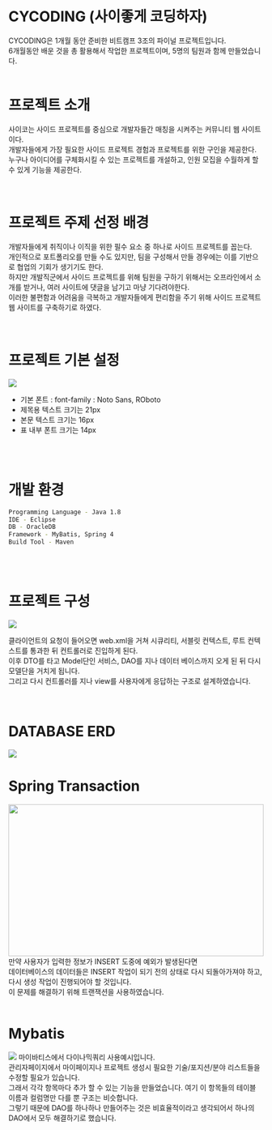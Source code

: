 # CYCODING (사이좋게 코딩하자)

CYCODING은 1개월 동안 준비한 비트캠프 3조의 파이널 프로젝트입니다. <br>
6개월동안 배운 것을 총 활용해서 작업한 프로젝트이며, 5명의 팀원과 함께 만들었습니다.
<br>
<br>

# 프로젝트 소개

사이코는 사이드 프로젝트를 중심으로 개발자들간 매칭을 시켜주는 커뮤니티 웹 사이트이다.<br> 
개발자들에게 가장 필요한 사이드 프로젝트 경험과 프로젝트를 위한 구인을 제공한다.<br> 
누구나 아이디어를 구체화시킬 수 있는 프로젝트를 개설하고, 인원 모집을 수월하게 할 수 있게 기능을 제공한다.<br>
<br>
<br>

# 프로젝트 주제 선정 배경

개발자들에게 취직이나 이직을 위한 필수 요소 중 하나로 사이드 프로젝트를 꼽는다.  <br>
개인적으로 포트폴리오를 만들 수도 있지만, 팀을 구성해서 만들 경우에는 이를 기반으로 협업의 기회가 생기기도 한다. <br>
하지만 개발직군에서 사이드 프로젝트를 위해 팀원을 구하기 위해서는 오프라인에서 소개를 받거나, 여러 사이트에 댓글을 남기고 마냥 기다려야한다. <br>
이러한 불편함과 어려움을 극복하고 개발자들에게 편리함을 주기 위해 사이드 프로젝트 웹 사이트를 구축하기로 하였다. <br>
<br>
<br>

# 프로젝트 기본 설정
<img src ="https://user-images.githubusercontent.com/76239872/124429347-bcfeee00-dda8-11eb-902f-b9387c367c6d.png" >

* 기본 폰트 : font-family : Noto Sans, ROboto
* 제목용 텍스트 크기는 21px
* 본문 텍스트 크기는 16px
* 표 내부 폰트 크기는 14px
<br>
<br>

# 개발 환경
```BASH
Programming Language - Java 1.8
IDE - Eclipse
DB - OracleDB 
Framework - MyBatis, Spring 4
Build Tool - Maven
```
<br>
<br>

# 프로젝트 구성
<img src = "https://user-images.githubusercontent.com/76239872/124429020-4eba2b80-dda8-11eb-8afd-fede0acf3e0c.png" >

클라이언트의 요청이 들어오면 web.xml을 거쳐 시큐리티, 서블릿 컨텍스트, 루트 컨텍스트를 통과한 뒤 컨트롤러로 진입하게 된다. <br>
이후 DTO를 타고 Model단인 서비스, DAO를 지나 데이터 베이스까지 오게 된 뒤 다시 모델단을 거치게 됩니다. <br>
그리고 다시 컨트롤러를 지나 view를 사용자에게 응답하는 구조로 설계하였습니다. <br>
<br>
<br>

# DATABASE ERD
<img src = "https://user-images.githubusercontent.com/76239872/124430196-d5bbd380-dda9-11eb-8348-deaa26dfe1da.png" >


# Spring Transaction
<img src = "https://user-images.githubusercontent.com/76239872/124430986-cbe6a000-ddaa-11eb-9a0e-59a4b3d1bbdd.png" width="100%" height="300px">
만약 사용자가 입력한 정보가 INSERT 도중에 예외가 발생된다면 <br>
데이터베이스의 데이터들은 INSERT 작업이 되기 전의 상태로 다시 되돌아가져야 하고, 다시 생성 작업이 진행되어야 할 것입니다. <br>
이 문제를 해결하기 위해 트랜잭션을 사용하였습니다.
<br>
<br>

# Mybatis
<img src="https://user-images.githubusercontent.com/76239872/124431323-2f70cd80-ddab-11eb-97e9-a86c6620a888.png" >
마이바티스에서  다이나믹쿼리 사용예시입니다. <br>
관리자페이지에서 마이페이지나 프로젝트 생성시 필요한 기술/포지션/분야 리스트들을 수정할 필요가 있습니다. <br>
그래서 각각 항목마다 추가 할 수 있는 기능을 만들었습니다. 여기 이 항목들의 테이블 이름과 컬럼명만 다를 뿐 구조는 비슷합니다. <br>
그렇기 때문에 DAO를 하나하나 만들어주는 것은 비효율적이라고 생각되어서 하나의 DAO에서 모두 해결하기로 했습니다. <br>
<br>
<br>

